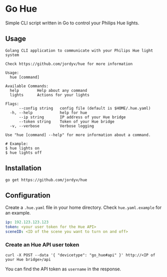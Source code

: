 # Go Hue #

Simple CLI script written in Go to control your Philips Hue lights.

## Usage ##

```
Golang CLI application to communicate with your Philips Hue light system

Check https://github.com/jordyv/hue for more information

Usage:
  hue [command]

Available Commands:
  help        Help about any command
  lights      Actions for your lights

Flags:
      --config string   config file (default is $HOME/.hue.yaml)
  -h, --help            help for hue
      --ip string       IP address of your Hue bridge
      --token string    Token of your Hue bridge
  -v, --verbose         Verbose logging

Use "hue [command] --help" for more information about a command.
```

```
# Example: 
$ hue lights on
$ hue lights off
```

## Installation ##

```
go get https://github.com/jordyv/hue
```

## Configuration ##

Create a `.hue.yaml` file in your home directory. Check `hue.yaml.example` for an example.

```yaml
ip: 192.123.123.123
token: <your user token for the Hue API>
sceneID: <ID of the scene you want to turn on and off>
```

### Create an Hue API user token ###

```
curl -X POST --data '{ "devicetype": "go_hue#api" }' http://<IP of your Hue bridge>/api
```
You can find the API token as `username` in the response.
